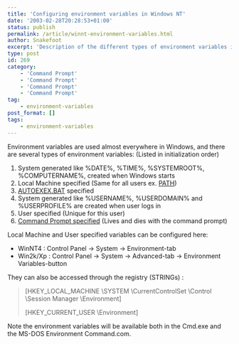 ```yaml
---
title: 'Configuring environment variables in Windows NT'
date: '2003-02-28T20:28:53+01:00'
status: publish
permalink: /article/winnt-environment-variables.html
author: Snakefoot
excerpt: 'Description of the different types of environment variables in the Windows NT system.'
type: post
id: 269
category:
    - 'Command Prompt'
    - 'Command Prompt'
    - 'Command Prompt'
    - 'Command Prompt'
tag:
    - environment-variables
post_format: []
tags:
    - environment-variables
---
```

Environment variables are used almost everywhere in Windows, and there are several types of environment variables: (Listed in initialization order)

1. System generated like %DATE%, %TIME%, %SYSTEMROOT%, %COMPUTERNAME%, created when Windows starts
2. Local Machine specified (Same for all users ex. [PATH](/article/executing-program-path.html))
3. [AUTOEXEX.BAT](http://support.microsoft.com/kb/124551 "INFO: Configuring Parsing of the AUTOEXEC.BAT File [Q124551]") specified
4. System generated like %USERNAME%, %USERDOMAIN% and %USERPROFILE% are created when user logs in
5. User specified (Unique for this user)
6. [Command Prompt specified](/article/environment-variables.html) (Lives and dies with the command prompt)
 
 Local Machine and User specified variables can be configured here:
 - WinNT4 : Control Panel -&gt; System -&gt; Environment-tab
 - Win2k/Xp : Control Panel -&gt; System -&gt; Advanced-tab -&gt; Environment Variables-button
 
 They can also be accessed through the registry (STRINGs) :
> \[HKEY\_LOCAL\_MACHINE \\SYSTEM \\CurrentControlSet \\Control \\Session Manager \\Environment\]  
>   
> \[HKEY\_CURRENT\_USER \\Environment\]

 Note the environment variables will be available both in the Cmd.exe and the MS-DOS Environment Command.com.  